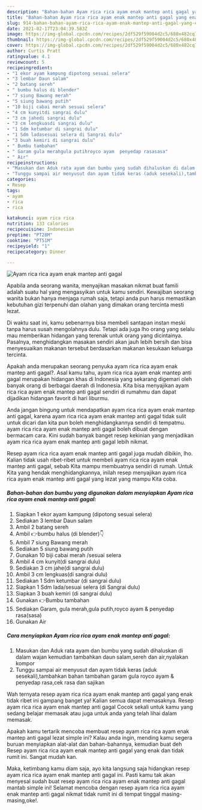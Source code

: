 ```yaml
---
description: "Bahan-bahan Ayam rica rica ayam enak mantep anti gagal yang enak dan Mudah Dibuat"
title: "Bahan-bahan Ayam rica rica ayam enak mantep anti gagal yang enak dan Mudah Dibuat"
slug: 914-bahan-bahan-ayam-rica-rica-ayam-enak-mantep-anti-gagal-yang-enak-dan-mudah-dibuat
date: 2021-02-17T23:04:39.583Z
image: https://img-global.cpcdn.com/recipes/2df529f59004d2c5/680x482cq70/ayam-rica-rica-ayam-enak-mantep-anti-gagal-foto-resep-utama.jpg
thumbnail: https://img-global.cpcdn.com/recipes/2df529f59004d2c5/680x482cq70/ayam-rica-rica-ayam-enak-mantep-anti-gagal-foto-resep-utama.jpg
cover: https://img-global.cpcdn.com/recipes/2df529f59004d2c5/680x482cq70/ayam-rica-rica-ayam-enak-mantep-anti-gagal-foto-resep-utama.jpg
author: Curtis Pratt
ratingvalue: 4.1
reviewcount: 5
recipeingredient:
- "1 ekor ayam kampung dipotong sesuai selera"
- "3 lembar Daun salam"
- "2 batang sereh"
- " bumbu halus di blender"
- "7 siung Bawang merah"
- "5 siung bawang putih"
- "10 biji cabai merah sesuai selera"
- "4 cm kunyitdi sangrai dulu"
- "3 cm jahedi sangrai dulu"
- "3 cm lengkuasdi sangrai dulu"
- "1 Sdm ketumbar di sangrai dulu"
- "1 Sdm ladasesuai selera di Sangrai dulu"
- "3 buah kemiri di sangrai dulu"
- " Bumbu tambahan"
- " Garam gula merahgula putihroyco ayam  penyedap rasasasa"
- " Air"
recipeinstructions:
- "Masukan dan Aduk rata ayam dan bumbu yang sudah dihaluskan di dalam wajan kemudian tambahkan daun salam,sereh dan air,nyalakan kompor"
- "Tunggu sampai air menyusut dan ayam tidak keras (aduk sesekali),tambahkan bahan tambahan garam gula royco ayam &amp; penyedap rasa,cek rasa dan sajikan"
categories:
- Resep
tags:
- ayam
- rica
- rica

katakunci: ayam rica rica 
nutrition: 133 calories
recipecuisine: Indonesian
preptime: "PT28M"
cooktime: "PT51M"
recipeyield: "1"
recipecategory: Dinner

---
```



![Ayam rica rica ayam enak mantep anti gagal](https://img-global.cpcdn.com/recipes/2df529f59004d2c5/680x482cq70/ayam-rica-rica-ayam-enak-mantep-anti-gagal-foto-resep-utama.jpg)

Apabila anda seorang wanita, menyajikan masakan nikmat buat famili adalah suatu hal yang mengasyikan untuk kamu sendiri. Kewajiban seorang  wanita bukan hanya menjaga rumah saja, tetapi anda pun harus memastikan kebutuhan gizi terpenuhi dan olahan yang dimakan orang tercinta mesti lezat.

Di waktu  saat ini, kamu sebenarnya bisa membeli santapan instan meski tanpa harus susah mengolahnya dulu. Tetapi ada juga lho orang yang selalu mau memberikan hidangan yang terenak untuk orang yang dicintainya. Pasalnya, menghidangkan masakan sendiri akan jauh lebih bersih dan bisa menyesuaikan makanan tersebut berdasarkan makanan kesukaan keluarga tercinta. 



Apakah anda merupakan seorang penyuka ayam rica rica ayam enak mantep anti gagal?. Asal kamu tahu, ayam rica rica ayam enak mantep anti gagal merupakan hidangan khas di Indonesia yang sekarang digemari oleh banyak orang di berbagai daerah di Indonesia. Kita bisa menyajikan ayam rica rica ayam enak mantep anti gagal sendiri di rumahmu dan dapat dijadikan hidangan favorit di hari liburmu.

Anda jangan bingung untuk mendapatkan ayam rica rica ayam enak mantep anti gagal, karena ayam rica rica ayam enak mantep anti gagal tidak sulit untuk dicari dan kita pun boleh menghidangkannya sendiri di tempatmu. ayam rica rica ayam enak mantep anti gagal boleh dibuat dengan bermacam cara. Kini sudah banyak banget resep kekinian yang menjadikan ayam rica rica ayam enak mantep anti gagal lebih nikmat.

Resep ayam rica rica ayam enak mantep anti gagal juga mudah dibikin, lho. Kalian tidak usah ribet-ribet untuk membeli ayam rica rica ayam enak mantep anti gagal, sebab Kita mampu membuatnya sendiri di rumah. Untuk Kita yang hendak menghidangkannya, inilah resep menyajikan ayam rica rica ayam enak mantep anti gagal yang lezat yang mampu Kita coba.

<!--inarticleads1-->

##### Bahan-bahan dan bumbu yang digunakan dalam menyiapkan Ayam rica rica ayam enak mantep anti gagal:

1. Siapkan 1 ekor ayam kampung (dipotong sesuai selera)
1. Sediakan 3 lembar Daun salam
1. Ambil 2 batang sereh
1. Ambil  👉bumbu halus (di blender)👇
1. Ambil 7 siung Bawang merah
1. Sediakan 5 siung bawang putih
1. Gunakan 10 biji cabai merah /sesuai selera
1. Ambil 4 cm kunyit(di sangrai dulu)
1. Sediakan 3 cm jahe(di sangrai dulu)
1. Ambil 3 cm lengkuas(di sangrai dulu)
1. Sediakan 1 Sdm ketumbar (di sangrai dulu)
1. Siapkan 1 Sdm lada/sesuai selera (di Sangrai dulu)
1. Siapkan 3 buah kemiri (di sangrai dulu)
1. Gunakan  👉Bumbu tambahan
1. Sediakan  Garam, gula merah,gula putih,royco ayam &amp; penyedap rasa(sasa)
1. Gunakan  Air




<!--inarticleads2-->

##### Cara menyiapkan Ayam rica rica ayam enak mantep anti gagal:

1. Masukan dan Aduk rata ayam dan bumbu yang sudah dihaluskan di dalam wajan kemudian tambahkan daun salam,sereh dan air,nyalakan kompor
1. Tunggu sampai air menyusut dan ayam tidak keras (aduk sesekali),tambahkan bahan tambahan garam gula royco ayam &amp; penyedap rasa,cek rasa dan sajikan




Wah ternyata resep ayam rica rica ayam enak mantep anti gagal yang enak tidak ribet ini gampang banget ya! Kalian semua dapat memasaknya. Resep ayam rica rica ayam enak mantep anti gagal Cocok sekali untuk kamu yang sedang belajar memasak atau juga untuk anda yang telah lihai dalam memasak.

Apakah kamu tertarik mencoba membuat resep ayam rica rica ayam enak mantep anti gagal lezat simple ini? Kalau anda ingin, mending kamu segera buruan menyiapkan alat-alat dan bahan-bahannya, kemudian buat deh Resep ayam rica rica ayam enak mantep anti gagal yang enak dan tidak rumit ini. Sangat mudah kan. 

Maka, ketimbang kamu diam saja, ayo kita langsung saja hidangkan resep ayam rica rica ayam enak mantep anti gagal ini. Pasti kamu tak akan menyesal sudah buat resep ayam rica rica ayam enak mantep anti gagal mantab simple ini! Selamat mencoba dengan resep ayam rica rica ayam enak mantep anti gagal nikmat tidak rumit ini di tempat tinggal masing-masing,oke!.

